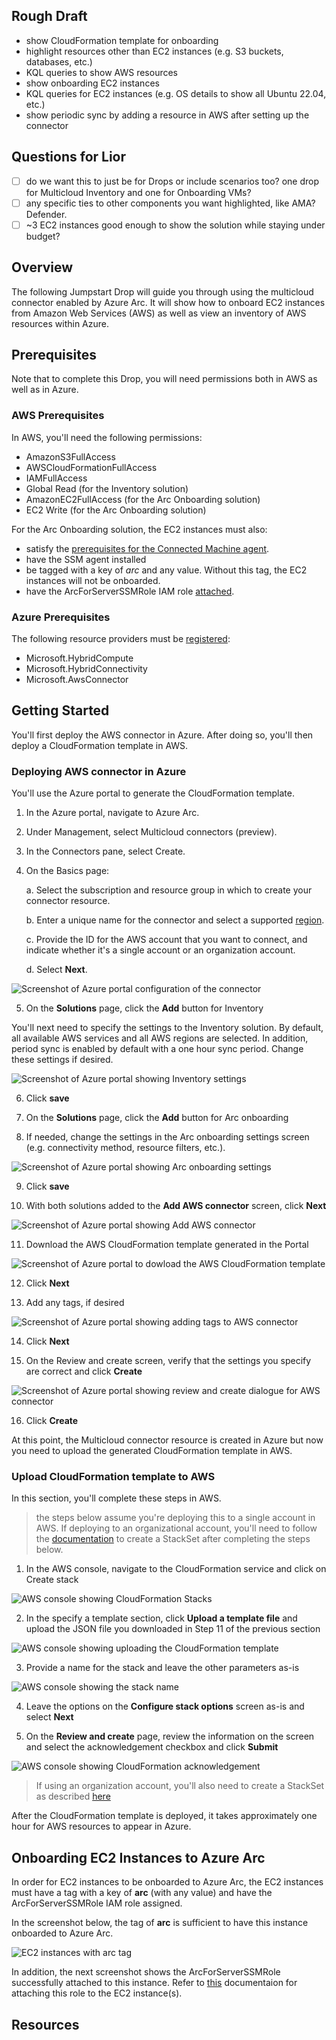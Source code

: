 ## Rough Draft

- show CloudFormation template for onboarding
- highlight resources other than EC2 instances (e.g. S3 buckets, databases, etc.)
- KQL queries to show AWS resources
- show onboarding EC2 instances
- KQL queries for EC2 instances (e.g. OS details to show all Ubuntu 22.04, etc.)
- show periodic sync by adding a resource in AWS after setting up the connector

## Questions for Lior

- [ ] do we want this to just be for Drops or include scenarios too?  one drop for Multicloud Inventory and one for Onboarding VMs?
- [ ] any specific ties to other components you want highlighted, like AMA? Defender.
- [ ] ~3 EC2 instances good enough to show the solution while staying under budget?

## Overview

The following Jumpstart Drop will guide you through using the multicloud connector enabled by Azure Arc.  It will show how to onboard EC2 instances from Amazon Web Services (AWS) as well as view an inventory of AWS resources within Azure.

## Prerequisites

Note that to complete this Drop, you will need permissions both in AWS as well as in Azure.  

### AWS Prerequisites

In AWS, you'll need the following permissions:
- AmazonS3FullAccess
- AWSCloudFormationFullAccess
- IAMFullAccess
- Global Read (for the Inventory solution)
- AmazonEC2FullAccess (for the Arc Onboarding solution)
- EC2 Write (for the Arc Onboarding solution)

For the Arc Onboarding solution, the EC2 instances must also:
- satisfy the [prerequisites for the Connected Machine agent](https://learn.microsoft.com/en-us/azure/azure-arc/servers/prerequisites).
- have the SSM agent installed
- be tagged with a key of *arc* and any value.  Without this tag, the EC2 instances will not be onboarded.
- have the ArcForServerSSMRole IAM role [attached](https://docs.aws.amazon.com/AWSEC2/latest/UserGuide/iam-roles-for-amazon-ec2.html#attach-iam-role).

### Azure Prerequisites

The following resource providers must be [registered](https://learn.microsoft.com/en-us/azure/azure-resource-manager/management/resource-providers-and-types#register-resource-provider):
- Microsoft.HybridCompute
- Microsoft.HybridConnectivity
- Microsoft.AwsConnector

## Getting Started

You'll first deploy the AWS connector in Azure.  After doing so, you'll then deploy a CloudFormation template in AWS.

### Deploying AWS connector in Azure

You'll use the Azure portal to generate the CloudFormation template.  

1. In the Azure portal, navigate to Azure Arc.
2. Under Management, select Multicloud connectors (preview).
3. In the Connectors pane, select Create.
4. On the Basics page:

    a. Select the subscription and resource group in which to create your connector resource.

    b. Enter a unique name for the connector and select a supported [region](https://learn.microsoft.com/en-us/azure/azure-arc/multicloud-connector/overview#supported-regions).

    c. Provide the ID for the AWS account that you want to connect, and indicate whether it's a single account or an organization account.

    d. Select **Next**.

![Screenshot of Azure portal configuration of the connector](./media/01-deploy-aws-connector.png)

5. On the **Solutions** page, click the **Add** button for Inventory

You'll next need to specify the settings to the Inventory solution.  By default, all available AWS services and all AWS regions are selected. In addition, period sync is enabled by default with a one hour sync period.  Change these settings if desired.

![Screenshot of Azure portal showing Inventory settings](./media/02-inventory-settings.png)

6. Click **save**

7. On the **Solutions** page, click the **Add** button for Arc onboarding

8. If needed, change the settings in the Arc onboarding settings screen (e.g. connectivity method, resource filters, etc.).

![Screenshot of Azure portal showing Arc onboarding settings](./media/03-arc-onboarding-settings.png)

9. Click **save**

10. With both solutions added to the **Add AWS connector** screen, click **Next**

![Screenshot of Azure portal showing Add AWS connector](./media/04-add-aws-connector.png)

11. Download the AWS CloudFormation template generated in the Portal

![Screenshot of Azure portal to dowload the AWS CloudFormation template](./media/05-download-cloudformation.png)

12. Click **Next**

13. Add any tags, if desired

![Screenshot of Azure portal showing adding tags to AWS connector](./media/06-aws-connector-tags.png)

14. Click **Next**

15. On the Review and create screen, verify that the settings you specify are correct and click **Create**

![Screenshot of Azure portal showing review and create dialogue for AWS connector](./media/07-create-aws-connector.png)

16. Click **Create**

At this point, the Multicloud connector resource is created in Azure but now you need to upload the generated CloudFormation template in AWS.

### Upload CloudFormation template to AWS

In this section, you'll complete these steps in AWS.

> the steps below assume you're deploying this to a single account in AWS.  If deploying to an organizational account, you'll need to follow the [documentation](https://learn.microsoft.com/en-us/azure/azure-arc/multicloud-connector/connect-to-aws#create-stackset) to create a StackSet after completing the steps below.

1. In the AWS console, navigate to the CloudFormation service and click on Create stack

![AWS console showing CloudFormation Stacks](./media/08-aws-cloudformation-stacks.png)

2. In the specify a template section, click **Upload a template file** and upload the JSON file you downloaded in Step 11 of the previous section

![AWS console showing uploading the CloudFormation template](./media/09-aws-cloudformation-upload.png)

3. Provide a name for the stack and leave the other parameters as-is

![AWS console showing the stack name](./media/10-aws-stack.png)

4. Leave the options on the **Configure stack options** screen as-is and select **Next**

5. On the **Review and create** page, review the information on the screen and select the acknowledgement checkbox and click **Submit**

![AWS console showing CloudFormation acknowledgement](./media/11-aws-cloudformation-acknowledgement.png)

> If using an organization account, you'll also need to create a StackSet as described [here](https://learn.microsoft.com/en-us/azure/azure-arc/multicloud-connector/connect-to-aws#create-stackset)

After the CloudFormation template is deployed, it takes approximately one hour for AWS resources to appear in Azure.

## Onboarding EC2 Instances to Azure Arc

In order for EC2 instances to be onboarded to Azure Arc, the EC2 instances must have a tag with a key of **arc** (with any value) and have the ArcForServerSSMRole IAM role assigned.

In the screenshot below, the tag of **arc** is sufficient to have this instance onboarded to Azure Arc.

![EC2 instances with arc tag](./media/12-aws-ec2-tag.png)

In addition, the next screenshot shows the ArcForServerSSMRole successfully attached to this instance.  Refer to [this](https://docs.aws.amazon.com/AWSEC2/latest/UserGuide/iam-roles-for-amazon-ec2.html#attach-iam-role) documentaion for attaching this role to the EC2 instance(s). 

## Resources